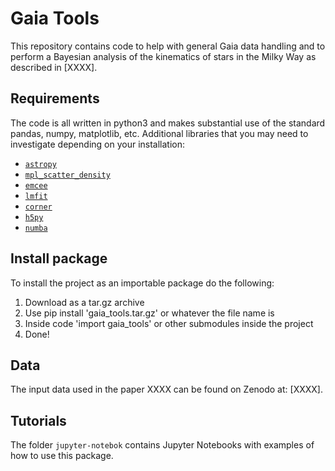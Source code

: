 # Gaia Tools

This repository contains code to help with general Gaia data handling and to perform a Bayesian analysis of the kinematics of stars in the Milky Way as described in [XXXX].


## Requirements

The code is all written in python3 and makes substantial use of the standard pandas, numpy, matplotlib, etc. Additional libraries that you may need to investigate depending on your installation:

* [`astropy`](https://www.astropy.org/)
* [`mpl_scatter_density`](https://anaconda.org/conda-forge/mpl-scatter-density)
* [`emcee`](https://emcee.readthedocs.io/en/stable/)
* [`lmfit`](https://lmfit.github.io/lmfit-py/examples/example_brute.html)
* [`corner`](https://corner.readthedocs.io/en/latest/)
* [`h5py`](https://www.h5py.org/)
* [`numba`](http://numba.pydata.org/)


## Install package

To install the project as an importable package do the following:

1) Download as a tar.gz archive
2) Use pip install 'gaia_tools.tar.gz' or whatever the file name is
3) Inside code 'import gaia_tools' or other submodules inside the project
4) Done!


## Data

The input data used in the paper XXXX can be found on Zenodo at: [XXXX].


## Tutorials

The folder `jupyter-notebok` contains Jupyter Notebooks with examples of how to use this package. 
